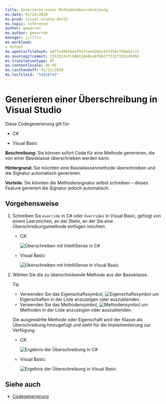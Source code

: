 ```yaml
---
title: Generieren einer Methodenüberschreibung
ms.date: 01/26/2018
ms.prod: visual-studio-dev15
ms.topic: reference
author: gewarren
ms.author: gewarren
manager: jillfra
ms.workload:
- dotnet
ms.openlocfilehash: e8f7a306fbdaf917cee9263c937d58cf6bb82c37
ms.sourcegitcommit: 2193323efc608118e0ce6f6b2ff532f158245d56
ms.translationtype: HT
ms.contentlocale: de-DE
ms.lasthandoff: 01/25/2019
ms.locfileid: "54918742"
---
```

# <a name="generate-an-override-in-visual-studio"></a>Generieren einer Überschreibung in Visual Studio

Diese Codegenerierung gilt für:

- C#

- Visual Basic

**Beschreibung:** Sie können sofort Code für eine Methode generieren, die von einer Basisklasse überschrieben werden kann.

**Hintergrund:** Sie möchten eine Basisklassenmethode überschreiben und die Signatur automatisch generieren.

**Vorteile**: Sie könnten die Methodensignatur selbst schreiben – dieses Feature generiert die Signatur jedoch automatisch.

## <a name="how-to"></a>Vorgehensweise

1. Schreiben Sie `override` in C# oder `Overrides` in Visual Basic, gefolgt von einem Leerzeichen, an der Stelle, an der Sie eine Überschreibungsmethode einfügen möchten.

   - C#:

      ![Überschreiben mit IntelliSense in C#](media/override-intellisense-cs.png)

   - Visual Basic:

      ![Überschreiben mit IntelliSense in Visual Basic](media/override-intellisense-vb.png)

2. Wählen Sie die zu überschreibende Methode aus der Basisklasse.

   > [!TIP]
   > - Verwenden Sie das Eigenschaftssymbol, ![Eigenschaftssymbol](media/override-property-cs.png) um Eigenschaften in der Liste anzuzeigen oder auszublenden.
   > - Verwenden Sie das Methodensymbol, ![Methodensymbol](media/override-method-cs.png) um Methoden in der Liste anzuzeigen oder auszublenden.

   Die ausgewählte Methode oder Eigenschaft wird der Klasse als Überschreibung hinzugefügt und steht für die Implementierung zur Verfügung.

   - C#:

       ![Ergebnis der Überschreibung in C#](media/override-result-cs.png)

   - Visual Basic:

       ![Ergebnis der Überschreibung in Visual Basic](media/override-result-vb.png)

## <a name="see-also"></a>Siehe auch

- [Codegenerierung](../code-generation-in-visual-studio.md)